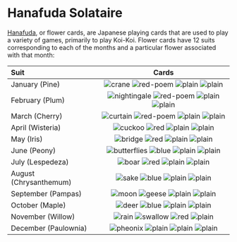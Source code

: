 # Hanafuda Solataire

[Hanafuda](#https://en.wikipedia.org/wiki/Hanafuda), or flower cards, are Japanese playing cards that are used to play a variety of games, primarily to play Koi-Koi. Flower cards have 12 suits corresponding to each of the months and a particular flower associated with that month:

| Suit | Cards |
| :------- | :----: |
| January (Pine) | ![crane](https://github.com/iandemed/hanafuda-solataire/blob/master/imgs/pine-crane.png) ![red-poem](https://github.com/iandemed/hanafuda-solataire/blob/master/imgs/pine-red-poem.png) ![plain](https://github.com/iandemed/hanafuda-solataire/blob/master/imgs/pine-plain-0.png) ![plain](https://github.com/iandemed/hanafuda-solataire/blob/master/imgs/pine-plain-1.png)|
| February (Plum) | ![nightingale](https://github.com/iandemed/hanafuda-solataire/blob/master/imgs/plum-nightingale.png) ![red-poem](https://github.com/iandemed/hanafuda-solataire/blob/master/imgs/plum-red-poem.png) ![plain](https://github.com/iandemed/hanafuda-solataire/blob/master/imgs/plum-plain-0.png) ![plain](https://github.com/iandemed/hanafuda-solataire/blob/master/imgs/plum-plain-1.png)| 
|March (Cherry) | ![curtain](https://github.com/iandemed/hanafuda-solataire/blob/master/imgs/cherry-curtain.png) ![red-poem](https://github.com/iandemed/hanafuda-solataire/blob/master/imgs/cherry-red-poem.png) ![plain](https://github.com/iandemed/hanafuda-solataire/blob/master/imgs/cherry-plain-0.png) ![plain](https://github.com/iandemed/hanafuda-solataire/blob/master/imgs/cherry-plain-1.png)| 
| April (Wisteria) | ![cuckoo](https://github.com/iandemed/hanafuda-solataire/blob/master/imgs/wisteria-cuckoo.png) ![red](https://github.com/iandemed/hanafuda-solataire/blob/master/imgs/wisteria-red.png) ![plain](https://github.com/iandemed/hanafuda-solataire/blob/master/imgs/wisteria-plain-0.png) ![plain](https://github.com/iandemed/hanafuda-solataire/blob/master/imgs/wisteria-plain-1.png)| 
| May (Iris) | ![bridge](https://github.com/iandemed/hanafuda-solataire/blob/master/imgs/iris-bridge.png) ![red](https://github.com/iandemed/hanafuda-solataire/blob/master/imgs/iris-red.png) ![plain](https://github.com/iandemed/hanafuda-solataire/blob/master/imgs/iris-plain-0.png) ![plain](https://github.com/iandemed/hanafuda-solataire/blob/master/imgs/iris-plain-1.png)| 
| June (Peony) | ![butterflies](https://github.com/iandemed/hanafuda-solataire/blob/master/imgs/peony-butterflies.png) ![blue](https://github.com/iandemed/hanafuda-solataire/blob/master/imgs/peony-blue.png) ![plain](https://github.com/iandemed/hanafuda-solataire/blob/master/imgs/peony-plain-0.png) ![plain](https://github.com/iandemed/hanafuda-solataire/blob/master/imgs/peony-plain-1.png)| 
| July (Lespedeza) | ![boar](https://github.com/iandemed/hanafuda-solataire/blob/master/imgs/lespedeza-boar.png) ![red](https://github.com/iandemed/hanafuda-solataire/blob/master/imgs/lespedeza-red.png) ![plain](https://github.com/iandemed/hanafuda-solataire/blob/master/imgs/lespedeza-plain-0.png) ![plain](https://github.com/iandemed/hanafuda-solataire/blob/master/imgs/lespedeza-plain-1.png)| 
| August (Chrysanthemum) | ![sake](https://github.com/iandemed/hanafuda-solataire/blob/master/imgs/chrysanthemum-sake.png) ![blue](https://github.com/iandemed/hanafuda-solataire/blob/master/imgs/chrysanthemum-blue.png) ![plain](https://github.com/iandemed/hanafuda-solataire/blob/master/imgs/chrysanthemum-plain-0.png) ![plain](https://github.com/iandemed/hanafuda-solataire/blob/master/imgs/chrysanthemum-plain-1.png)| 
| September (Pampas) | ![moon](https://github.com/iandemed/hanafuda-solataire/blob/master/imgs/pampas-moon.png) ![geese](https://github.com/iandemed/hanafuda-solataire/blob/master/imgs/pampas-geese.png) ![plain](https://github.com/iandemed/hanafuda-solataire/blob/master/imgs/chrysantemum-pampas-0.png) ![plain](https://github.com/iandemed/hanafuda-solataire/blob/master/imgs/pampas-plain-1.png)| 
| October (Maple) | ![deer](https://github.com/iandemed/hanafuda-solataire/blob/master/imgs/maple-deer.png) ![blue](https://github.com/iandemed/hanafuda-solataire/blob/master/imgs/maple-blue.png) ![plain](https://github.com/iandemed/hanafuda-solataire/blob/master/imgs/maple-plain-0.png) ![plain](https://github.com/iandemed/hanafuda-solataire/blob/master/imgs/maple-plain-1.png)| 
| November (Willow) | ![rain](https://github.com/iandemed/hanafuda-solataire/blob/master/imgs/willow-rain.png) ![swallow](https://github.com/iandemed/hanafuda-solataire/blob/master/imgs/willow-swallow.png) ![red](https://github.com/iandemed/hanafuda-solataire/blob/master/imgs/willow-red.png) ![plain](https://github.com/iandemed/hanafuda-solataire/blob/master/imgs/willow-plain-0.png)| 
| December (Paulownia) | ![pheonix](https://github.com/iandemed/hanafuda-solataire/blob/master/imgs/pheonix-paulownia.png) ![plain](https://github.com/iandemed/hanafuda-solataire/blob/master/imgs/paulownia-plain-0.png) ![plain](https://github.com/iandemed/hanafuda-solataire/blob/master/imgs/paulownia-plain-1.png) ![plain](https://github.com/iandemed/hanafuda-solataire/blob/master/imgs/paulownia-plain-2.png)|
